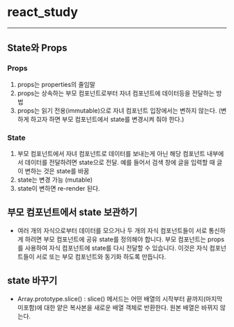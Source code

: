 # react_study

<hr>

## State와 Props

### Props

1. props는 properties의 줄임말
2. props는 상속하는 부모 컴포넌트로부터 자녀 컴포넌트에 데이터등을 전달하는 방법
3. props는 읽기 전용(immutable)으로 자녀 컴포넌트 입장에서는 변하지 않는다. (변하게 하고자 하면 부모 컴포넌트에서 state를 변경시켜 줘야 한다.)

### State

1. 부모 컴포넌트에서 자녀 컴포넌트로 데이터를 보내는게 아닌 해당 컴포넌트 내부에서 데이터를 전달하려면 state으로 전달. 예를 들어서 검색 창에 글을 입력할 때 글이 변하는 것은 state를 바꿈
2. state는 변경 가능 (mutable)
3. state이 변하면 re-render 된다.

## 부모 컴포넌트에서 state 보관하기

- 여러 개의 자식으로부터 데이터를 모으거나 두 개의 자식 컴포넌트들이 서로 통신하게 하려면 부모 컴포넌트에 공유 state를 정의해야 합니다. 부모 컴포넌트는 props를 사용하여 자식 컴포넌트에 state를 다시 전달할 수 있습니다. 이것은 자식 컴포넌트들이 서로 또는 부모 컴포넌트와 동기화 하도록 만듭니다.

## state 바꾸기

- Array.prototype.slice() : slice() 메서드는 어떤 배열의 시작부터 끝까지(마지막 미포함)에 대한 얕은 복사본을 새로운 배열 객체로 반환한다. 원본 배열은 바뀌지 않는다.
